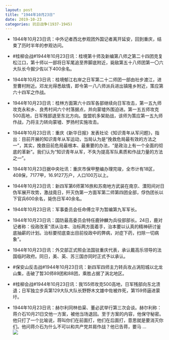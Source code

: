 ```yaml
---
layout: post
title: "1944年10月23日"
date: 2019-10-23
categories: 抗日战争(1937-1945)
---
```


<meta name="referrer" content="no-referrer" />

- 1944年10月23日讯：中外记者西北参观团外国记者离开延安，回到重庆，结束了历时半年的参观访问。 

- #桂柳会战#1944年10月23日讯：桂境第十师及新编第八师之第二十四团克复松江口，第十师以一部将日军尾追至界脚底附近，毙敌第五十八师团第一〇六大队长今掘少佐以下400余名。 

- 1944年10月23日讯：桂境郁江右岸之日军第二十二师团一部由社步渡江，进至曹村附近。邓龙光得悉敌情，即令第一八八师派兵进出镇隆乡附近，策应第六十四军之作战。 

- 1944年10月23日讯：桂林方面第六十四军各部继续向日军攻击，第一五九师攻克永和乡、良秀村间六个村落据点，并向蒙墟外围迫进。第一五五师攻克500高地，日军残部退至东北方向。旋盟机多架助战，该师为策应第一五九师作战，乃将主力转向蒙墟、罗扬村实施攻击。 

- 1944年10月23日讯：重庆《新华日报》发表社论《知识青年从军问题》，指出：目前开展的知识青年从军运动，当局认为是“挽救危局最有效的方法之一”，其实，挽救目前危局最根本、最重要的办法，“是政治上有一个全面的彻底的革新”。我们认为“知识青年从军，不失为提高军队素质和作战力量的方法之一”。 

- 1944年10月23日据中央社讯：重庆市保甲整编办理完竣，全市计有18区，408保，7177甲，16.9127万户，人口100万以上。 

- 1944年10月23日讯：新四军第6师第16旅和苏南地方武装在南京、溧阳间对日伪军展开攻势，激战竟日，歼灭伪第一方面军第二师第四团全部，俘伪团长以下官兵600余名，毙伤日军40余名。 

- 1944年10月23日讯：军事委员会任命傅立平为暂编第九军军长。 

- 1944年10月23日讯：国防最高委员会特任鹿钟麟为兵役部部长。24日，鹿对记者称：役政改革“须从治本、治标两方面着手，治本要以认真的精神研讨釜底抽薪的计划。治标要彻底查出目前役政中的弊病，对症下药，扫除一切病象”。 

- 1944年10月23日讯：外交部正式照会法国驻重庆代表，承认戴高乐领导的法国临时政府。同日，美、英、苏三国亦同时正式予以承认。 

- #保安山反击战#1944年10月23日讯：新四军四师主力转兵攻占涡阳城以北龙山集，击破了暂30师89团和88团，乘胜占据了涡北地区。 

- #桂柳会战#1944年10月23日讯：我155师攻克500高地，日军残部向东北溃退；日军独立步兵第129大队大队长野野木文雄中佐被炸死，第159师逼进蒙圩。 

- 1944年10月23日讯：赫尔利同林伯渠、董必武举行第三次会谈。赫尔利称：蒋介石10月21日交他一方案，被他当场退回。至于方案的内容，他保守秘密。他只打了一个比喻说，蒋叫你们在前面打，他们在后面打，意思就是要消灭你们。他问蒋介石为什么不可以和共产党并肩作战？他已告蒋，要马 ... <br/><img src="https://wx4.sinaimg.cn/large/aca367d8ly1g87t3nsesdj20c8090gln.jpg" />

